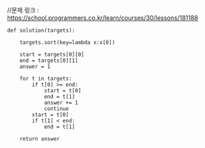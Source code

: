 //문제 링크 : https://school.programmers.co.kr/learn/courses/30/lessons/181188
```
def solution(targets):
    
    targets.sort(key=lambda x:x[0])
    
    start = targets[0][0]
    end = targets[0][1]
    answer = 1
    
    for t in targets:
        if t[0] >= end:
            start = t[0]
            end = t[1]
            answer += 1
            continue
        start = t[0]
        if t[1] < end:
            end = t[1]
    
    return answer
```